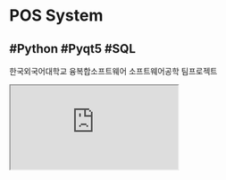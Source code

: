 # POS System

## #Python #Pyqt5 #SQL

한국외국어대학교 융복합소프트웨어 소프트웨어공학 팀프로젝트



<iframe src="https://www.youtube.com/watch?v=ISx-_NsHTYA"></iframe>
